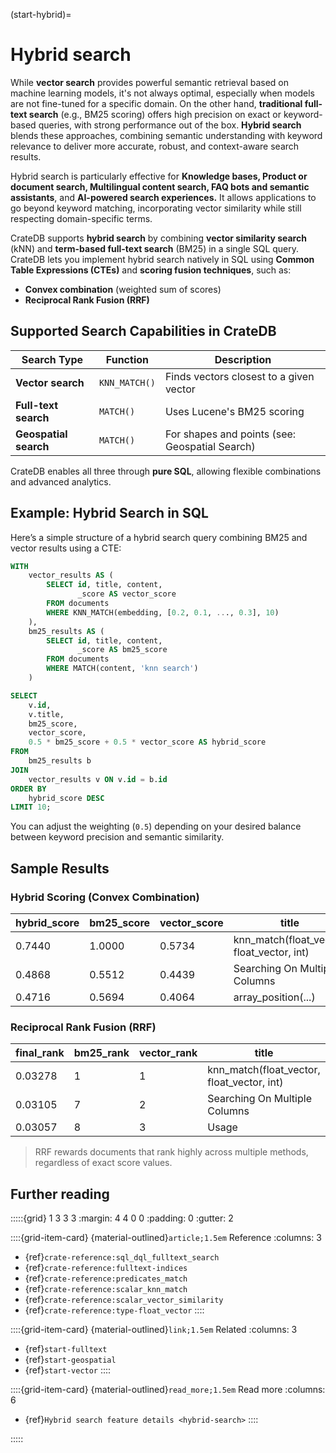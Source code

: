 (start-hybrid)=
# Hybrid search

While **vector search** provides powerful semantic retrieval based on machine learning models, it's not always optimal, especially when models are not fine-tuned for a specific domain. On the other hand, **traditional full-text search** (e.g., BM25 scoring) offers high precision on exact or keyword-based queries, with strong performance out of the box. **Hybrid search** blends these approaches, combining semantic understanding with keyword relevance to deliver more accurate, robust, and context-aware search results.

Hybrid search is particularly effective for **Knowledge bases, Product or document search, Multilingual content search, FAQ bots and semantic assistants**, and **AI-powered search experiences.** It allows applications to go beyond keyword matching, incorporating vector similarity while still respecting domain-specific terms.

CrateDB supports **hybrid search** by combining **vector similarity search** (kNN) and **term-based full-text search** (BM25) in a single SQL query. CrateDB lets you implement hybrid search natively in SQL using **Common Table Expressions (CTEs)** and **scoring fusion techniques**, such as:

* **Convex combination** (weighted sum of scores)
* **Reciprocal Rank Fusion (RRF)**

## Supported Search Capabilities in CrateDB

| Search Type           | Function      | Description                                    |
| --------------------- | ------------- | ---------------------------------------------- |
| **Vector search**     | `KNN_MATCH()` | Finds vectors closest to a given vector        |
| **Full-text search**  | `MATCH()`     | Uses Lucene's BM25 scoring                     |
| **Geospatial search** | `MATCH()`     | For shapes and points (see: Geospatial Search) |

CrateDB enables all three through **pure SQL**, allowing flexible combinations and advanced analytics.

## Example: Hybrid Search in SQL

Here’s a simple structure of a hybrid search query combining BM25 and vector results using a CTE:

```sql
WITH 
    vector_results AS (
        SELECT id, title, content, 
               _score AS vector_score
        FROM documents
        WHERE KNN_MATCH(embedding, [0.2, 0.1, ..., 0.3], 10)
    ),
    bm25_results AS (
        SELECT id, title, content, 
               _score AS bm25_score
        FROM documents
        WHERE MATCH(content, 'knn search')
    )

SELECT 
    v.id,
    v.title,
    bm25_score,
    vector_score,
    0.5 * bm25_score + 0.5 * vector_score AS hybrid_score
FROM 
    bm25_results b
JOIN 
    vector_results v ON v.id = b.id
ORDER BY 
    hybrid_score DESC
LIMIT 10;
```

You can adjust the weighting (`0.5`) depending on your desired balance between keyword precision and semantic similarity.

## Sample Results

### Hybrid Scoring (Convex Combination)

| hybrid\_score | bm25\_score | vector\_score | title                                         |
| ------------- | ----------- | ------------- | --------------------------------------------- |
| 0.7440        | 1.0000      | 0.5734        | knn\_match(float\_vector, float\_vector, int) |
| 0.4868        | 0.5512      | 0.4439        | Searching On Multiple Columns                 |
| 0.4716        | 0.5694      | 0.4064        | array\_position(...)                          |

### Reciprocal Rank Fusion (RRF)

| final\_rank | bm25\_rank | vector\_rank | title                                         |
| ----------- | ---------- | ------------ | --------------------------------------------- |
| 0.03278     | 1          | 1            | knn\_match(float\_vector, float\_vector, int) |
| 0.03105     | 7          | 2            | Searching On Multiple Columns                 |
| 0.03057     | 8          | 3            | Usage                                         |

> RRF rewards documents that rank highly across multiple methods, regardless of exact score values.
## Further reading

:::::{grid} 1 3 3 3
:margin: 4 4 0 0
:padding: 0
:gutter: 2

::::{grid-item-card} {material-outlined}`article;1.5em` Reference
:columns: 3
- {ref}`crate-reference:sql_dql_fulltext_search`
- {ref}`crate-reference:fulltext-indices`
- {ref}`crate-reference:predicates_match`
- {ref}`crate-reference:scalar_knn_match`
- {ref}`crate-reference:scalar_vector_similarity`
- {ref}`crate-reference:type-float_vector`
::::

::::{grid-item-card} {material-outlined}`link;1.5em` Related
:columns: 3
- {ref}`start-fulltext`
- {ref}`start-geospatial`
- {ref}`start-vector`
::::

::::{grid-item-card} {material-outlined}`read_more;1.5em` Read more
:columns: 6
- {ref}`Hybrid search feature details <hybrid-search>`
::::

:::::
